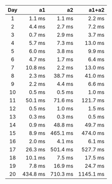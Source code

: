 | Day | a1 | a2 | a1+a2 |
| :---: | ---: | ---: | ---: |
| 1 | 1.1 ms | 1.1 ms | 2.2 ms |
| 2 | 4.4 ms | 2.7 ms | 7.2 ms |
| 3 | 0.7 ms | 2.9 ms | 3.7 ms |
| 4 | 5.7 ms | 7.3 ms | 13.0 ms |
| 5 | 6.0 ms | 3.8 ms | 9.9 ms |
| 6 | 4.7 ms | 1.7 ms | 6.4 ms |
| 7 | 10.8 ms | 2.2 ms | 13.0 ms |
| 8 | 2.3 ms | 38.7 ms | 41.0 ms |
| 9 | 2.2 ms | 4.4 ms | 6.6 ms |
| 10 | 0.5 ms | 0.5 ms | 1.0 ms |
| 11 | 50.1 ms | 71.6 ms | 121.7 ms |
| 12 | 0.5 ms | 1.0 ms | 1.5 ms |
| 13 | 0.3 ms | 0.3 ms | 0.5 ms |
| 14 | 0.9 ms | 48.8 ms | 49.7 ms |
| 15 | 8.9 ms | 465.1 ms | 474.0 ms |
| 16 | 2.0 ms | 4.1 ms | 6.1 ms |
| 17 | 26.3 ms | 501.4 ms | 527.7 ms |
| 18 | 10.1 ms | 7.5 ms | 17.5 ms |
| 19 | 7.8 ms | 16.9 ms | 24.7 ms |
| 20 | 434.8 ms | 710.3 ms | 1145.1 ms |
